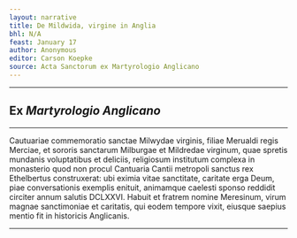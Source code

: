 ```yaml
---
layout: narrative
title: De Mildwida, virgine in Anglia
bhl: N/A
feast: January 17
author: Anonymous
editor: Carson Koepke
source: Acta Sanctorum ex Martyrologio Anglicano
---
```


---

## Ex *Martyrologio Anglicano*

---

Cautuariae commemoratio sanctae Milwydae virginis, filiae Merualdi regis Merciae, et sororis sanctarum Milburgae et Mildredae virginum, quae spretis mundanis voluptatibus et deliciis, religiosum institutum complexa in monasterio quod non procul Cantuaria Cantii metropoli sanctus rex Ethelbertus construxerat: ubi eximia vitae sanctitate, caritate erga Deum, piae conversationis exemplis enituit, animamque caelesti sponso reddidit circiter annum salutis DCLXXVI. Habuit et fratrem nomine Meresinum, virum magnae sanctimoniae et caritatis, qui eodem tempore vixit, eiusque saepius mentio fit in historicis Anglicanis.

---
